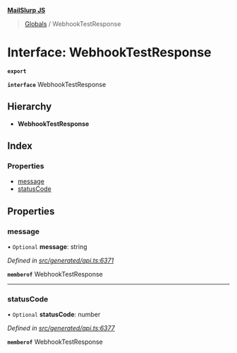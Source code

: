 **[MailSlurp JS](../README.md)**

> [Globals](../README.md) / WebhookTestResponse

# Interface: WebhookTestResponse

**`export`** 

**`interface`** WebhookTestResponse

## Hierarchy

* **WebhookTestResponse**

## Index

### Properties

* [message](webhooktestresponse.md#message)
* [statusCode](webhooktestresponse.md#statuscode)

## Properties

### message

• `Optional` **message**: string

*Defined in [src/generated/api.ts:6371](https://github.com/mailslurp/mailslurp-client/blob/730b817/src/generated/api.ts#L6371)*

**`memberof`** WebhookTestResponse

___

### statusCode

• `Optional` **statusCode**: number

*Defined in [src/generated/api.ts:6377](https://github.com/mailslurp/mailslurp-client/blob/730b817/src/generated/api.ts#L6377)*

**`memberof`** WebhookTestResponse
